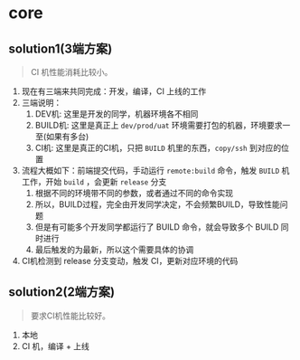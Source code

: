 # core


## solution1(3端方案)
> CI 机性能消耗比较小。

1. 现在有三端来共同完成：开发，编译，CI 上线的工作
2. 三端说明：
   1. DEV机: 这里是开发的同学，机器环境各不相同
   2. BUILD机: 这里是真正上 `dev/prod/uat` 环境需要打包的机器，环境要求一至(如果有多台)
   3. CI机: 这里是真正的CI机，只把 `BUILD` 机里的东西，`copy/ssh` 到对应的位置
3. 流程大概如下：前端提交代码，手动运行 `remote:build` 命令，触发 `BUILD` 机工作，开始 `build` ，会更新 `release` 分支
   1. 根据不同的环境带不同的参数，或者通过不同的命令实现
   2. 所以，BUILD过程，完全由开发同学决定，不会频繁BUILD，导致性能问题
   3. 但是有可能多个开发同学都运行了 BUILD 命令，就会导致多个 BUILD 同时进行
   4. 最后触发的为最新，所以这个需要具体的协调
4. CI机检测到 release 分支变动，触发 CI，更新对应环境的代码

## solution2(2端方案)
> 要求CI机性能比较好。

1. 本地
2. CI 机，编译 + 上线

